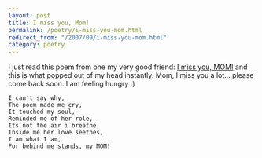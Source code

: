 ```yaml
---
layout: post
title: I miss you, Mom!
permalink: /poetry/i-miss-you-mom.html
redirect_from: "/2007/09/i-miss-you-mom.html"
category: poetry
---
```


I just read this poem from one my very good friend: 
<a href="http://pilot-pooja.blogspot.com/2007/09/i-miss-you-mom.html">I 
miss you, MOM!</a> and this is what popped out of my head instantly. Mom, 
I miss you a lot... please come back soon. I am feeling hungry :)

```
I can't say why,
The poem made me cry,
It touched my soul,
Reminded me of her role,
Its not the air i breathe,
Inside me her love seethes,
I am what I am,
For behind me stands, my MOM!
```